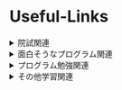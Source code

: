 # Useful-Links

<details>
    <summary>院試関連</summary>
     <ul>
      <details>
    <summary>院試関連</summary>
     <ul>
        <li><a href="https://www.flutter-study.dev/">Flutterアプリ制作</a></li>
         <br>
    </ul>

</details>
    </ul>

</details>


<details>
    <summary>面白そうなプログラム関連</summary>
     <ul>
        <li><a href="https://100program.jp/">100-Program</a></li>
         「何かを開発したい！」という気持ちを実現するためのプログラム。多大な開発時間を確保することが求められる。<br>
         <li><a href="https://cs50.jp/">CS50.jp</a></li>
    </ul>

    
</details>


<details>
    <summary>プログラム勉強関連</summary>
     <ul>
        <li><a href="https://www.flutter-study.dev/">Flutterアプリ制作</a></li>
         <br>
    </ul>

</details>



<details>
    <summary>その他学習関連</summary>
     <ul>
        <li><a href="https://ocwx.ocw.u-tokyo.ac.jp/course_11405/">統計データ解析Ⅰ</a></li>
         <br>
         <li><a href="https://ocwx.ocw.u-tokyo.ac.jp/course_11408/">統計データ解析 Ⅱ</a>  </li>
    </ul>

</details>
